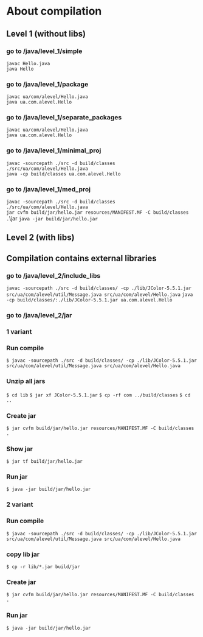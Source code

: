 # About compilation #

## Level 1 (without libs) ##

### go to /java/level_1/simple ###
`javac Hello.java`\
`java Hello`
### go to /java/level_1/package ###
`javac ua/com/alevel/Hello.java`\
`java ua.com.alevel.Hello`
### go to /java/level_1/separate_packages ###
`javac ua/com/alevel/Hello.java`\
`java ua.com.alevel.Hello`
### go to /java/level_1/minimal_proj ###
`javac -sourcepath ./src -d build/classes ./src/ua/com/alevel/Hello.java`\
`java -cp build/classes ua.com.alevel.Hello`
### go to /java/level_1/med_proj ###
`javac -sourcepath ./src -d build/classes ./src/ua/com/alevel/Hello.java`\
`jar cvfm build/jar/hello.jar resources/MANIFEST.MF -C build/classes .`\jar
`java -jar build/jar/hello.jar`

## Level 2 (with libs) ##
## Compilation contains external libraries ##

### go to /java/level_2/include_libs ###
`javac -sourcepath ./src -d build/classes/ -cp ./lib/JColor-5.5.1.jar src/ua/com/alevel/util/Message.java src/ua/com/alevel/Hello.java`
`java -cp build/classes/:./lib/JColor-5.5.1.jar ua.com.alevel.Hello`
### go to /java/level_2/jar ###
### 1 variant ###
### Run compile ###
`$ javac -sourcepath ./src -d build/classes/ -cp ./lib/JColor-5.5.1.jar src/ua/com/alevel/util/Message.java src/ua/com/alevel/Hello.java`
### Unzip all jars ###
`$ cd lib`
`$ jar xf JColor-5.5.1.jar`
`$ cp -rf com ../build/classes`
`$ cd ..`
### Create jar ###
`$ jar cvfm build/jar/hello.jar resources/MANIFEST.MF -C build/classes .`
### Show jar ###
`$ jar tf build/jar/hello.jar`
### Run jar ###
`$ java -jar build/jar/hello.jar`

### 2 variant ###
### Run compile ###
`$ javac -sourcepath ./src -d build/classes/ -cp ./lib/JColor-5.5.1.jar src/ua/com/alevel/util/Message.java src/ua/com/alevel/Hello.java`
### copy lib jar ###
`$ cp -r lib/*.jar build/jar`
### Create jar ###
`$ jar cvfm build/jar/hello.jar resources/MANIFEST.MF -C build/classes .`
### Run jar ###
`$ java -jar build/jar/hello.jar`

